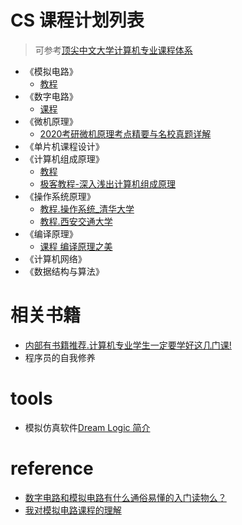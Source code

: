 # CS 课程计划列表
> 可参考[顶尖中文大学计算机专业课程体系](https://study.163.com/curricula/cs.htm)

- 《模拟电路》
    - [教程](https://www.bilibili.com/video/av5867757?from=search&seid=13514805379078100325)
- 《数字电路》
    - [课程](https://www.bilibili.com/video/av5867041?from=search&seid=16583576826707111207)
- 《微机原理》
    - [2020考研微机原理考点精要与名校真题详解](https://www.bilibili.com/video/av66807008?p=2)
- 《单片机课程设计》
- 《计算机组成原理》
    - [教程](https://www.bilibili.com/video/av15123338?from=search&seid=9201064727191488763)
    - [极客教程-深入浅出计算机组成原理](https://time.geekbang.org/column/article/94470)
- 《操作系统原理》
    - [教程.操作系统_清华大学](https://www.bilibili.com/video/av6538245?p=1)
    - [教程.西安交通大学](https://www.bilibili.com/video/av15123338?t=209)
- 《编译原理》
    - [课程 编译原理之美](https://time.geekbang.org/column/article/118016)
- 《计算机网络》
- 《数据结构与算法》





# 相关书籍
- [内部有书籍推荐.计算机专业学生一定要学好这几门课!](https://zhuanlan.zhihu.com/p/36036331)
- 程序员的自我修养


# tools
- 模拟仿真软件[Dream Logic 简介](https://www.codecode.net/engintime/Dream-Logic/Dream-Logic)

# reference
- [数字电路和模拟电路有什么通俗易懂的入门读物么？](https://www.zhihu.com/question/22770895?sort=created)
- [我对模拟电路课程的理解](http://www.paincker.com/analog-circuit)
